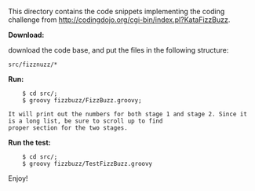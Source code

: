 This directory contains the code snippets implementing the coding challenge from http://codingdojo.org/cgi-bin/index.pl?KataFizzBuzz.

**Download:**

  download the code base, and put the files in the following structure:
  
    src/fizznuzz/*


**Run:**
```
    $ cd src/; 
    $ groovy fizzbuzz/FizzBuzz.groovy;
```
    It will print out the numbers for both stage 1 and stage 2. Since it is a long list, be sure to scroll up to find
    proper section for the two stages.

**Run the test:**    
```
    $ cd src/;
    $ groovy fizzbuzz/TestFizzBuzz.groovy
```

Enjoy!
